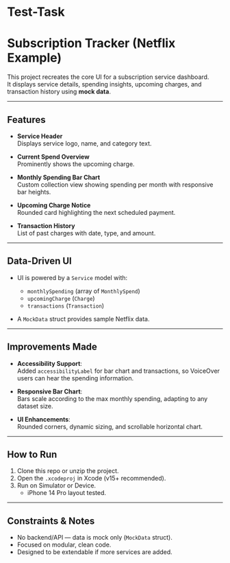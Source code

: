 # Test-Task


# Subscription Tracker (Netflix Example)

This project recreates the core UI for a subscription service dashboard.  
It displays service details, spending insights, upcoming charges, and transaction history using **mock data**.

---

## Features

- **Service Header**  
  Displays service logo, name, and category text.

- **Current Spend Overview**  
  Prominently shows the upcoming charge.

- **Monthly Spending Bar Chart**  
  Custom collection view showing spending per month with responsive bar heights.

- **Upcoming Charge Notice**  
  Rounded card highlighting the next scheduled payment.

- **Transaction History**  
  List of past charges with date, type, and amount.

---

## Data-Driven UI

- UI is powered by a `Service` model with:
  - `monthlySpending` (array of `MonthlySpend`)
  - `upcomingCharge` (`Charge`)
  - `transactions` (`Transaction`)

- A `MockData` struct provides sample Netflix data.

---

## Improvements Made

- **Accessibility Support**:  
  Added `accessibilityLabel` for bar chart and transactions, so VoiceOver users can hear the spending information.

- **Responsive Bar Chart**:  
  Bars scale according to the max monthly spending, adapting to any dataset size.

- **UI Enhancements**:  
  Rounded corners, dynamic sizing, and scrollable horizontal chart.

---

## How to Run

1. Clone this repo or unzip the project.  
2. Open the `.xcodeproj` in Xcode (v15+ recommended).  
3. Run on Simulator or Device.  
   - iPhone 14 Pro layout tested.  

---

## Constraints & Notes

- No backend/API — data is mock only (`MockData` struct).  
- Focused on modular, clean code.  
- Designed to be extendable if more services are added.  
